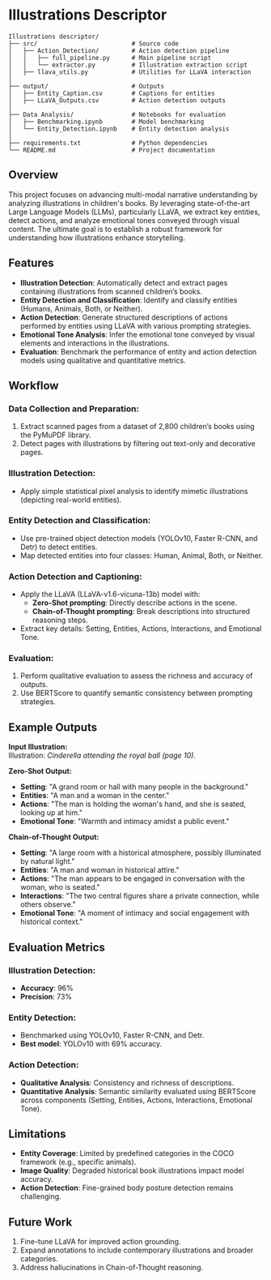 
# Illustrations Descriptor

``` 
Illustrations descriptor/
├── src/                          # Source code
│   ├── Action_Detection/         # Action detection pipeline
│   │   ├── full_pipeline.py      # Main pipeline script
│   │   └── extractor.py          # Illustration extraction script
│   ├── llava_utils.py            # Utilities for LLaVA interaction
│
├── output/                       # Outputs
│   ├── Entity_Caption.csv        # Captions for entities
│   ├── LLaVA_Outputs.csv         # Action detection outputs
│
├── Data Analysis/                # Notebooks for evaluation
│   ├── Benchmarking.ipynb        # Model benchmarking
│   └── Entity_Detection.ipynb    # Entity detection analysis
│
├── requirements.txt              # Python dependencies
└── README.md                     # Project documentation
```

## Overview

This project focuses on advancing multi-modal narrative understanding by analyzing illustrations in children's books. By leveraging state-of-the-art Large Language Models (LLMs), particularly LLaVA, we extract key entities, detect actions, and analyze emotional tones conveyed through visual content. The ultimate goal is to establish a robust framework for understanding how illustrations enhance storytelling.

## Features

- **Illustration Detection**: Automatically detect and extract pages containing illustrations from scanned children’s books.
- **Entity Detection and Classification**: Identify and classify entities (Humans, Animals, Both, or Neither).
- **Action Detection**: Generate structured descriptions of actions performed by entities using LLaVA with various prompting strategies.
- **Emotional Tone Analysis**: Infer the emotional tone conveyed by visual elements and interactions in the illustrations.
- **Evaluation**: Benchmark the performance of entity and action detection models using qualitative and quantitative metrics.

## Workflow

### Data Collection and Preparation:
1. Extract scanned pages from a dataset of 2,800 children’s books using the PyMuPDF library.
2. Detect pages with illustrations by filtering out text-only and decorative pages.

### Illustration Detection:
- Apply simple statistical pixel analysis to identify mimetic illustrations (depicting real-world entities).

### Entity Detection and Classification:
- Use pre-trained object detection models (YOLOv10, Faster R-CNN, and Detr) to detect entities.
- Map detected entities into four classes: Human, Animal, Both, or Neither.

### Action Detection and Captioning:
- Apply the LLaVA (LLaVA-v1.6-vicuna-13b) model with:
  - **Zero-Shot prompting**: Directly describe actions in the scene.
  - **Chain-of-Thought prompting**: Break descriptions into structured reasoning steps.
- Extract key details: Setting, Entities, Actions, Interactions, and Emotional Tone.

### Evaluation:
1. Perform qualitative evaluation to assess the richness and accuracy of outputs.
2. Use BERTScore to quantify semantic consistency between prompting strategies.

## Example Outputs

**Input Illustration:**  
Illustration: *Cinderella attending the royal ball (page 10).*

**Zero-Shot Output:**  
- **Setting**: "A grand room or hall with many people in the background."
- **Entities**: "A man and a woman in the center."
- **Actions**: "The man is holding the woman's hand, and she is seated, looking up at him."
- **Emotional Tone**: "Warmth and intimacy amidst a public event."

**Chain-of-Thought Output:**  
- **Setting**: "A large room with a historical atmosphere, possibly illuminated by natural light."
- **Entities**: "A man and woman in historical attire."
- **Actions**: "The man appears to be engaged in conversation with the woman, who is seated."
- **Interactions**: "The two central figures share a private connection, while others observe."
- **Emotional Tone**: "A moment of intimacy and social engagement with historical context."

## Evaluation Metrics

### Illustration Detection:
- **Accuracy**: 96%
- **Precision**: 73%

### Entity Detection:
- Benchmarked using YOLOv10, Faster R-CNN, and Detr.
- **Best model**: YOLOv10 with 69% accuracy.

### Action Detection:
- **Qualitative Analysis**: Consistency and richness of descriptions.
- **Quantitative Analysis**: Semantic similarity evaluated using BERTScore across components (Setting, Entities, Actions, Interactions, Emotional Tone).

## Limitations

- **Entity Coverage**: Limited by predefined categories in the COCO framework (e.g., specific animals).
- **Image Quality**: Degraded historical book illustrations impact model accuracy.
- **Action Detection**: Fine-grained body posture detection remains challenging.

## Future Work

1. Fine-tune LLaVA for improved action grounding.
2. Expand annotations to include contemporary illustrations and broader categories.
3. Address hallucinations in Chain-of-Thought reasoning.
